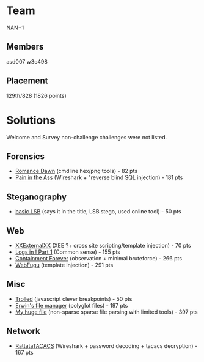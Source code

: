 # Team
NAN+1
## Members 
asd007
w3c498
## Placement
129th/828 (1826 points)

# Solutions

Welcome and Survey non-challenge challenges were not listed.

## Forensics
  - [Romance Dawn](Forensics/Romance%20Dawn.md) (cmdline hex/png tools) - 82 pts
  - [Pain in the Ass](Forensics/Pain%20In%20The%20Ass.md) (Wireshark + "reverse blind SQL injection) - 181 pts
## Steganography
  - [basic LSB](Steganography/basic%20LSB.md) (says it in the title, LSB stego, used online tool) - 50 pts
## Web
  - [XXExternalXX](Web/XXExternalXX.md) (XEE ?+ cross site scripting/template injection) - 70 pts
  - [Logs in ! Part 1](Web/Logs%20In%20%21%20Part%201.md) (Common sense) - 155 pts
  - [Containment Forever](Web/Containment%20Forever.md) (observation + minimal bruteforce) - 266 pts
  - [WebFugu](Web/WebFugu.md) (template injection) - 291 pts
## Misc
  - [Trolled](Misc/Trolled.md) (javascript clever breakpoints) - 50 pts
  - [Erwin's file manager](Misc/Erwin%27s%20file%20manager.md) (polyglot files) - 197 pts
  - [My huge file](Misc/My%20huge%20file.md) (non-sparse sparse file parsing with limited tools) - 397 pts
## Network
  - [RattataTACACS](Network/RattataTACACS.md) (Wireshark + password decoding + tacacs decryption) - 167 pts

